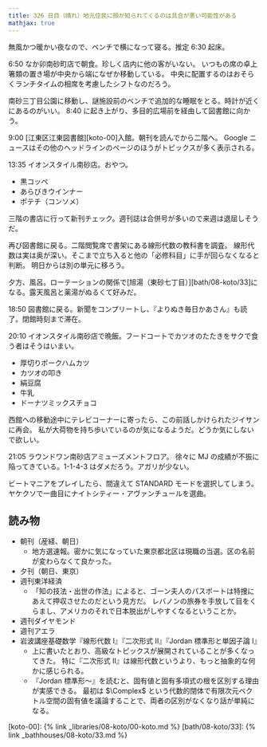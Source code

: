 ```yaml
---
title: 326 日目（晴れ）地元住民に顔が知られてくるのは具合が悪い可能性がある
mathjax: true
---
```


無風かつ暖かい夜なので、ベンチで横になって寝る。推定 6:30 起床。

6:50 なか卯南砂町店で朝食。珍しく店内に他の客がいない。
いつもの席の卓上箸類の置き場が中央から端になぜか移動している。
中央に配置するのはおそらくランチタイムの相席を考慮したシフトなのだろう。

南砂三丁目公園に移動し、謎施設前のベンチで追加的な睡眠をとる。時計が近くにあるのがいい。
8:40 に起き上がり、多目的広場前を経由して図書館に向かう。

9:00 [江東区江東図書館][koto-00]入館。朝刊を読んでから二階へ。
Google ニュースはその他のヘッドラインのページのほうがトピックスが多く表示される。

13:35 イオンスタイル南砂店。おやつ。

* 黒コッペ
* あらびきウインナー
* ポテチ（コンソメ）

三階の書店に行って新刊チェック。週刊誌は合併号が多いので来週は退屈しそうだ。

再び図書館に戻る。二階閲覧席で書架にある線形代数の教科書を調査。
線形代数は実は奥が深い。そこまで立ち入ると他の「必修科目」に手が回らなくなると判断。
明日からは別の単元に移ろう。

夕方、風呂。ローテーションの関係で[旭湯（東砂七丁目）][bath/08-koto/33]になる。露天風呂と薬湯がぬるくて好みだ。

18:50 図書館に戻る。新聞をコンプリートし、『よりぬき毎日かあさん』も読了。閉館時刻まで滞在。

20:10 イオンスタイル南砂店で晩飯。フードコートでカツオのたたきをサクで食う者はそうはいまい。

* 厚切りポークハムカツ
* カツオの叩き
* 絹豆腐
* 牛乳
* ドーナツミックスチョコ

西館への移動途中にテレビコーナーに寄ったら、この前話しかけられたジイサンに再会。
私が大荷物を持ち歩いているのが気になるようだ。どうか気にしないで欲しい。

21:05 ラウンドワン南砂店アミューズメントフロア。
徐々に MJ の成績が不振に陥ってきている。1-1-4-3 はダメだろう。アガリが少ない。

ビートマニアをプレイしたら、間違えて STANDARD モードを選択してしまう。
ヤケクソで一曲目にナイトシティー・アヴァンチュールを選曲。

## 読み物

* 朝刊（産経、朝日）
  * 地方選速報。密かに気になっていた東京都北区は現職の当選。区の名前が変わらなくて良かった。
* 夕刊（朝日、東京）
* 週刊東洋経済
  * 「知の技法・出世の作法」によると、ゴーン夫人のパスポートは特捜にあえて押収させたのだという見方だ。
    レバノンの旅券を手放して目をくらまし、アメリカのそれで日本脱出がしやすくなるということか。
* 週刊ダイヤモンド
* 週刊アエラ
* 岩波講座基礎数学『線形代数 I』『二次形式 II』『Jordan 標準形と単因子論 I』
  * 上に書いたとおり、高級なトピックスが展開されていることが多くなってきた。
    特に『二次形式 II』は線形代数というより、もっと抽象的な何かに感じられる。
  * 『Jordan 標準形～』を読むと、固有値と固有多項式の根を区別する理由が実感できる。
    最初は $\Complex$ という代数的閉体で有限次元ベクトル空間の固有値を議論することで、両者の区別がなくなり話が単純になる。

[koto-00]: {% link _libraries/08-koto/00-koto.md %}
[bath/08-koto/33]: {% link _bathhouses/08-koto/33.md %}
